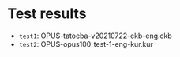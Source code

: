 # Test results

* `test1`: OPUS-tatoeba-v20210722-ckb-eng.ckb
* `test2`: OPUS-opus100_test-1-eng-kur.kur
